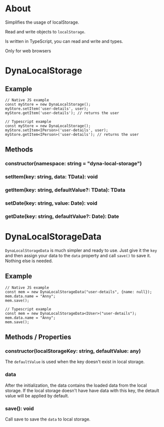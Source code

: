 ﻿# About

Simplifies the usage of localStorage.

Read and write objects to `localStorage`.

Is written in TypeScript, you can read and write and types.

Only for web browsers

# DynaLocalStorage

## Example

```
// Native JS example
const myStore = new DynaLocalStorage();
myStore.setItem('user-details', user);
myStore.getItem('user-details'); // returns the user

// Typescript example
const myStore = new DynaLocalStorage();
myStore.setItem<IPerson>('user-details', user);
myStore.getItem<IPerson>('user-details'); // returns the user
```

## Methods

### constructor(namespace: string = "dyna-local-storage")

### setItem<TData>(key: string, data: TData): void

### getItem<TData>(key: string, defaultValue?: TData): TData

### setDate(key: string, value: Date): void

### getDate(key: string, defaultValue?: Date): Date

# DynaLocalStorageData

`DynaLocalStorageData` is much simpler and ready to use. Just give it the `key` and then assign your data to the `data` property and call `save()` to save it. Nothing else is needed.

## Example

```
// Native JS example
const mem = new DynaLocalStorageData("user-details", {name: null});
mem.data.name = "Anny";
mem.save();

// Typescript example
const mem = new DynaLocalStorageData<IUser>("user-details");
mem.data.name = "Anny";
mem.save();
```

## Methods / Properties

### constructor(localStorageKey: string, defaultValue: any)

The `defaultValue` is used when the key doesn't exist in local storage.

### data

After the initialization, the data contains the loaded data from the local storage. If the local storage doesn't have have data with this key, the detault value will be applied by default.

### save(): void

Call save to save the `data` to local storage.

